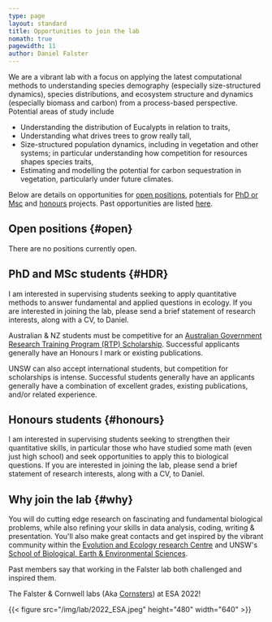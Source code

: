 ```yaml
---
type: page
layout: standard
title: Opportunities to join the lab
nomath: true
pagewidth: 11
author: Daniel Falster
---
```


We are a vibrant lab with a focus on applying the latest computational methods to understanding species demography (especially size-structured dynamics), species distributions, and ecosystem structure and dynamics (especially biomass and carbon) from a process-based perspective. Potential areas of study include

- Understanding the distribution of Eucalypts in relation to traits,
- Understanding what drives trees to grow really tall,
- Size-structured population dynamics, including in vegetation and other systems; in particular understanding how competition for resources shapes species traits,
- Estimating and modelling the potential for carbon sequestration in vegetation, particularly under future climates.

Below are details on opportunities for [open positions](#open), potentials for [PhD or Msc](#HDR) and [honours](#honours) projects. Past opportunities are listed [here](/categories/opportunities/).

## Open positions {#open}

There are no positions currently open.

## PhD and MSc students {#HDR}

I am interested in supervising students seeking to apply quantitative methods to answer fundamental and applied questions in ecology. If you are interested in joining the lab, please send a brief statement of research interests, along with a CV, to Daniel.

Australian & NZ students must be competitive for an [Australian Government Research Training Program (RTP) Scholarship](https://research.unsw.edu.au/domestic-research-scholarships). Successful applicants generally have an Honours I mark or existing publications.

UNSW can also accept international students, but competition for scholarships is intense. Successful students generally have an applicants generally have a combination of excellent grades, existing publications, and/or related experience.

## Honours students {#honours}

I am interested in supervising students seeking to strengthen their quantitative skills, in particular those who have studied some math (even just high school) and seek opportunities to apply this to biological questions. If you are interested in joining the lab, please send a brief statement of research interests, along with a CV, to Daniel.

## Why join the lab {#why}

You will do cutting edge research on fascinating and fundamental biological problems, while also refining your skills in data analysis, coding, writing & presentation. You'll also make great contacts and get inspired by the vibrant community within the [Evolution and Ecology research Centre](http://eerc.unsw.edu.au) and UNSW's [School of Biological, Earth & Environmental Sciences](https://bees.unsw.edu.au). 

Past members say that working in the Falster lab both challenged and inspired them.


The Falster & Cornwell labs (Aka [Cornsters](#cornsters)) at ESA 2022! 

{{< figure src="/img/lab/2022_ESA.jpeg" height="480" width="640" >}}

